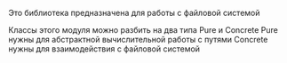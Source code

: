 Это библиотека предназначена для работы с файловой системой

Классы этого модуля можно разбить на два типа Pure и Concrete
Pure нужны для абстрактной вычислительной работы с путями
Concrete нужны для взаимодействия с файловой системой 


